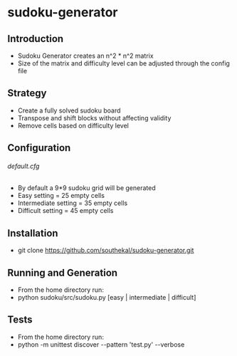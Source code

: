 # sudoku-generator

## Introduction
* Sudoku Generator creates an n^2 * n^2 matrix
* Size of the matrix and difficulty level can be adjusted through the config file

## Strategy
* Create a fully solved sudoku board
* Transpose and shift blocks without affecting validity
* Remove cells based on difficulty level

## Configuration
###### default.cfg
* By default a 9*9 sudoku grid will be generated
* Easy setting = 25 empty cells
* Intermediate setting = 35 empty cells
* Difficult setting = 45 empty cells

## Installation
* git clone https://github.com/southekal/sudoku-generator.git

## Running and Generation
* From the home directory run:
* python sudoku/src/sudoku.py [easy | intermediate | difficult]

## Tests
* From the home directory run:
* python -m unittest discover --pattern 'test.py'  --verbose





